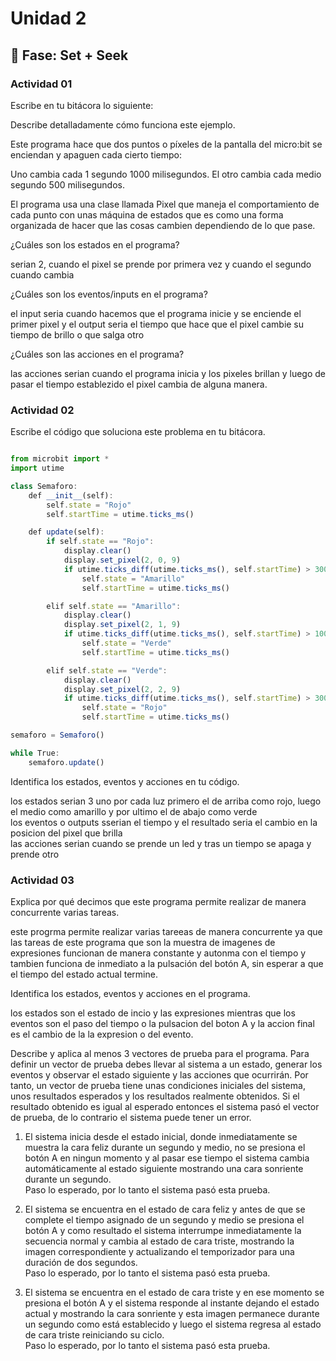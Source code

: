 # Unidad 2

## 🔎 Fase: Set + Seek

### Actividad 01

Escribe en tu bitácora lo siguiente:

Describe detalladamente cómo funciona este ejemplo.

Este programa hace que dos puntos o píxeles de la pantalla del micro:bit se enciendan y apaguen cada cierto tiempo:

Uno cambia cada 1 segundo 1000 milisegundos.
El otro cambia cada medio segundo 500 milisegundos.

El programa usa una clase llamada Pixel que maneja el comportamiento de cada punto con unas máquina de estados que es como una forma organizada de hacer que las cosas cambien dependiendo de lo que pase.

¿Cuáles son los estados en el programa?

serian 2, cuando el pixel se prende por primera vez y cuando el segundo cuando cambia

¿Cuáles son los eventos/inputs en el programa?

el input seria cuando hacemos que el programa inicie y se enciende el primer pixel y el output seria el tiempo que hace que el pixel cambie su tiempo de brillo o que salga otro

¿Cuáles son las acciones en el programa?

las acciones serian cuando el programa inicia y los pixeles brillan y luego de pasar el tiempo establezido el pixel cambia de alguna manera.


### Actividad 02

Escribe el código que soluciona este problema en tu bitácora.

``` js

from microbit import *
import utime

class Semaforo:
    def __init__(self):
        self.state = "Rojo"
        self.startTime = utime.ticks_ms()

    def update(self):
        if self.state == "Rojo":
            display.clear()
            display.set_pixel(2, 0, 9)
            if utime.ticks_diff(utime.ticks_ms(), self.startTime) > 3000:
                self.state = "Amarillo"
                self.startTime = utime.ticks_ms()

        elif self.state == "Amarillo":
            display.clear()
            display.set_pixel(2, 1, 9)
            if utime.ticks_diff(utime.ticks_ms(), self.startTime) > 1000:
                self.state = "Verde"
                self.startTime = utime.ticks_ms()

        elif self.state == "Verde":
            display.clear()
            display.set_pixel(2, 2, 9)
            if utime.ticks_diff(utime.ticks_ms(), self.startTime) > 3000:
                self.state = "Rojo"
                self.startTime = utime.ticks_ms()

semaforo = Semaforo()

while True:
    semaforo.update()


```

Identifica los estados, eventos y acciones en tu código.

los estados serian 3 uno por cada luz primero el de arriba como rojo, luego el medio como amarillo y por ultimo el de abajo como verde  
los eventos o outputs sserian el tiempo y el resultado seria el cambio en la posicion del pixel que brilla  
las acciones serian cuando se prende un led y tras un tiempo se apaga y prende otro


### Actividad 03

Explica por qué decimos que este programa permite realizar de manera concurrente varias tareas.

este progrma permite realizar varias tareeas de manera concurrente ya que las tareas de este programa que son la muestra de imagenes de expresiones funcionan de manera constante y autonma con el tiempo y tambien funciona de inmediato a la pulsación del botón A, sin esperar a que el tiempo del estado actual termine.

Identifica los estados, eventos y acciones en el programa.

los estados son el estado de incio y las expresiones mientras que los eventos son el paso del tiempo o la pulsacion del boton A y la accion final es el cambio de la la expresion o del evento.

Describe y aplica al menos 3 vectores de prueba para el programa. Para definir un vector de prueba debes llevar al sistema a un estado, generar los eventos y observar el estado siguiente y las acciones que ocurrirán. Por tanto, un vector de prueba tiene unas condiciones iniciales del sistema, unos resultados esperados y los resultados realmente obtenidos. Si el resultado obtenido es igual al esperado entonces el sistema pasó el vector de prueba, de lo contrario el sistema puede tener un error.

1) El sistema inicia desde el estado inicial, donde inmediatamente se muestra la cara feliz durante un segundo y medio, no se presiona el botón A en ningun momento y al pasar ese tiempo el sistema cambia automáticamente al estado siguiente mostrando una cara sonriente durante un segundo.  
Paso lo esperado, por lo tanto el sistema pasó esta prueba.

2) El sistema se encuentra en el estado de cara feliz y antes de que se complete el tiempo asignado de un segundo y medio se presiona el botón A y como resultado el sistema interrumpe inmediatamente la secuencia normal y cambia al estado de cara triste, mostrando la imagen correspondiente y actualizando el temporizador para una duración de dos segundos.  
Paso lo esperado, por lo tanto el sistema pasó esta prueba.

3) El sistema se encuentra en el estado de cara triste y en ese momento se presiona el botón A y el sistema responde al instante dejando el estado actual y mostrando la cara sonriente y esta imagen permanece durante un segundo como está establecido y luego el sistema regresa al estado de cara triste reiniciando su ciclo.  
Paso lo esperado, por lo tanto el sistema pasó esta prueba.

